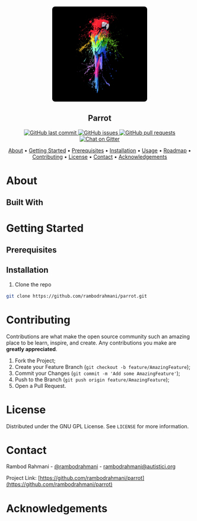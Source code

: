 <!--
*** File: README.md
***       Parrot Repository root directory README file.
***
*** Author: Rambod Rahmani <rambodrahmani@autistici.org>
***         Created on 01/11/2019.
-->


<!-- PROJECT LOGO -->
<p align="center">
    <a href="https://github.com/othneildrew/Best-README-Template">
        <img src="images/logo.jpg" alt="Logo" height="256">
    </a>
    <h2 align="center">Parrot</h3>
</p>


<!-- PROJECT SHIELDS -->
<p align="center">
    <a href="https://github.com/rambodrahmani/parrot/commits/develop">
    <img src="https://img.shields.io/github/last-commit/rambodrahmani/parrot.svg?style=flat-square&logo=github&logoColor=white" alt="GitHub last commit">
    <a href="https://github.com/rambodrahmani/parrot/issues">
    <img src="https://img.shields.io/github/issues-raw/rambodrahmani/parrot.svg?style=flat-square&logo=github&logoColor=white" alt="GitHub issues">
    <a href="https://github.com/rambodrahmani/parrot/pulls">
    <img src="https://img.shields.io/github/issues-pr-raw/rambodrahmani/parrot.svg?style=flat-square&logo=github&logoColor=white" alt="GitHub pull requests">
    <a href="https://img.shields.io/gitter/room/rambodrahmani/parrot">
    <img src="https://img.shields.io/gitter/room/rambodrahmani/parrot.svg?style=flag-square" alt="Chat on Gitter"
</p>


<!-- TABLE OF CONTENTS -->
<p align="center">
    <a href="#about-the-project">About</a> •
    <a href="#getting-started">Getting Started</a> •
    <a href="#prerequisites">Prerequisites</a> •
    <a href="#installation">Installation</a> •
    <a href="#usage">Usage</a> •
    <a href="#roadmap">Roadmap</a> •
    <a href="#contributing">Contributing</a> •
    <a href="#license">License</a> •
    <a href="#contact">Contact</a> •
    <a href="#acknowledgements">Acknowledgements</a>    
</p>


<!-- ABOUT -->
# About

## Built With


<!-- GETTING STARTED -->
# Getting Started

## Prerequisites

## Installation
1. Clone the repo
```sh
git clone https://github.com/rambodrahmani/parrot.git
```


<!-- CONTRIBUTING -->
# Contributing
Contributions are what make the open source community such an amazing place to
be learn, inspire, and create. Any contributions you make are **greatly
appreciated**.

1. Fork the Project;
2. Create your Feature Branch (`git checkout -b feature/AmazingFeature`);
3. Commit your Changes (`git commit -m 'Add some AmazingFeature'`);
4. Push to the Branch (`git push origin feature/AmazingFeature`);
5. Open a Pull Request.


<!-- LICENSE -->
# License
Distributed under the GNU GPL License. See `LICENSE` for more information.


<!-- CONTACT -->
# Contact
Rambod Rahmani - [@rambodrahmani](https://www.linkedin.com/in/rambodrahmani) - rambodrahmani@autistici.org

Project Link: [https://github.com/rambodrahmani/parrot](https://github.com/rambodrahmani/parrot)


<!-- ACKNOWLEDGEMENTS -->
# Acknowledgements

